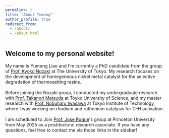 ```yaml
---
permalink: /
title: "About Yumeng"
author_profile: true
redirect_from: 
  - /about/
  - /about.html
---
```

Welcome to my personal website!
-----

My name is Yumeng Liao and I'm currently a PhD candidate from the group of <a href="http://park.itc.u-tokyo.ac.jp/nozakilab/indexE.html" target="_blank">Prof. Kyoko Nozaki</a> at The University of Tokyo. My research focuses on the development of homegeneous nickel metal catalyst for the selective degradation of thermosetting resins.<br><br>
Before joining the Nozaki group, I conducted my undergraduate research with <a href="https://www.rs.tus.ac.jp/mtd/" target="_blank">Prof. Takanori Matsuda</a> at Toyko University of Science, and my master research with <a href="http://www.chemistry.titech.ac.jp/~iwasawa/index.html" target="_blank">Prof. Nobuharu Iwasawa</a> at Tokyo Institute of Technology, where I was working on rhodium and ruthenium catalysis for C–H activation.<br><br>
I am scheduled to Join <a href="https://roque.princeton.edu" target="_blank">Prof. Jose Roque</a>'s group at Princeton University from May 2025 as a postdoctoral research associate. If you have any questions, feel free to contact me via those links in the sidebar!
